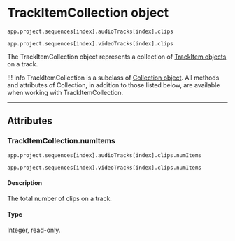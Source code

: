# TrackItemCollection object

`app.project.sequences[index].audioTracks[index].clips`

`app.project.sequences[index].videoTracks[index].clips`


The TrackItemCollection object represents a collection of [TrackItem objects](../item/trackitem.md) on a track.

!!! info
    TrackItemCollection is a subclass of [Collection object](collection.md). All methods and attributes of Collection, in addition to those listed below, are available when working with TrackItemCollection.

---

## Attributes

### TrackItemCollection.numItems

`app.project.sequences[index].audioTracks[index].clips.numItems`

`app.project.sequences[index].videoTracks[index].clips.numItems`


#### Description

The total number of clips on a track.

#### Type

Integer, read-only.
